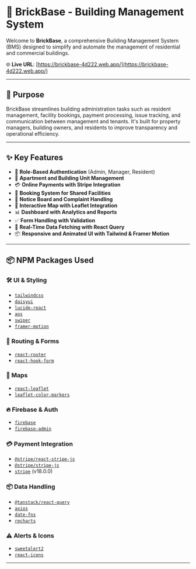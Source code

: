 # 🧱 BrickBase - Building Management System

Welcome to **BrickBase**, a comprehensive Building Management System (BMS) designed to simplify and automate the management of residential and commercial buildings.

🌐 **Live URL**: [https://brickbase-4d222.web.app/](https://brickbase-4d222.web.app/)

---

## 📌 Purpose

BrickBase streamlines building administration tasks such as resident management, facility bookings, payment processing, issue tracking, and communication between management and tenants. It's built for property managers, building owners, and residents to improve transparency and operational efficiency.

---

## ✨ Key Features

- 🔐 **Role-Based Authentication** (Admin, Manager, Resident)
- 🏢 **Apartment and Building Unit Management**
- 💳 **Online Payments with Stripe Integration**
- 📆 **Booking System for Shared Facilities**
- 📨 **Notice Board and Complaint Handling**
- 📍 **Interactive Map with Leaflet Integration**
- 📊 **Dashboard with Analytics and Reports**
- ✅ **Form Handling with Validation**
- 🔄 **Real-Time Data Fetching with React Query**
- 📦 **Responsive and Animated UI with Tailwind & Framer Motion**

---

## 📦 NPM Packages Used

### 🛠 UI & Styling
- [`tailwindcss`](https://www.npmjs.com/package/tailwindcss)
- [`daisyui`](https://www.npmjs.com/package/daisyui)
- [`lucide-react`](https://www.npmjs.com/package/lucide-react)
- [`aos`](https://www.npmjs.com/package/aos)
- [`swiper`](https://www.npmjs.com/package/swiper)
- [`framer-motion`](https://www.npmjs.com/package/framer-motion)

### 🔄 Routing & Forms
- [`react-router`](https://www.npmjs.com/package/react-router)
- [`react-hook-form`](https://www.npmjs.com/package/react-hook-form)

### 📍 Maps
- [`react-leaflet`](https://www.npmjs.com/package/react-leaflet)
- [`leaflet-color-markers`](https://www.npmjs.com/package/leaflet-color-markers)

### 🔥 Firebase & Auth
- [`firebase`](https://www.npmjs.com/package/firebase)
- [`firebase-admin`](https://www.npmjs.com/package/firebase-admin)

### 💳 Payment Integration
- [`@stripe/react-stripe-js`](https://www.npmjs.com/package/@stripe/react-stripe-js)
- [`@stripe/stripe-js`](https://www.npmjs.com/package/@stripe/stripe-js)
- [`stripe`](https://www.npmjs.com/package/stripe) (v18.0.0)

### 📦 Data Handling
- [`@tanstack/react-query`](https://www.npmjs.com/package/@tanstack/react-query)
- [`axios`](https://www.npmjs.com/package/axios)
- [`date-fns`](https://www.npmjs.com/package/date-fns)
- [`recharts`](https://www.npmjs.com/package/recharts)

### ⚠️ Alerts & Icons
- [`sweetalert2`](https://www.npmjs.com/package/sweetalert2)
- [`react-icons`](https://www.npmjs.com/package/react-icons)

---


